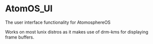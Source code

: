 # AtomOS_UI
The user interface functionality for AtomosphereOS 

Works on most lunix distros as it makes use of drm-kms for displaying frame buffers. 
